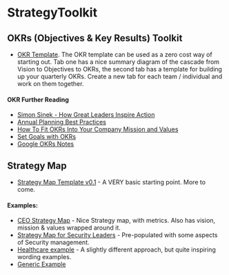 # StrategyToolkit

## OKRs (Objectives & Key Results) Toolkit
- [OKR Template](https://github.com/strategyhacks/StrategyHacks_Toolkit/blob/main/Template_OKR%20Tracker.xlsx). The OKR template can be used as a zero cost way of starting out. Tab one has a nice summary diagram of the cascade from Vision to Objectives to OKRs, the second tab has a template for building up your quarterly OKRs. Create a new tab for each team / individual and work on them together. 


#### OKR Further Reading ####
- [Simon Sinek - How Great Leaders Inspire Action](https://www.ted.com/talks/simon_sinek_how_great_leaders_inspire_action?language=en)
- [Annual Planning Best Practices](https://ally.io/blog/annual-planning-best-practices-how-to-get-it-right-in-2022/)
- [How To Fit OKRs Into Your Company Mission and Values](https://www.15five.com/blog/fit-okrs-company-mission-values/)
- [Set Goals with OKRs](https://rework.withgoogle.com/guides/set-goals-with-okrs/steps/introduction/)
- [Google OKRs Notes](https://medium.com/@ryanpurdy/googles-ork-objectives-and-key-results-framework-notes-%EF%B8%8F-8d549abcdb93)

## Strategy Map ##
- [Strategy Map Template v0.1](https://github.com/strategyhacks/StrategyHacks_Toolkit/blob/main/Template_StrategyMap.pptx) - A VERY basic starting point. More to come. 

#### Examples: ####
- [CEO Strategy Map](https://www.intrafocus.com/2016/09/ceo-strategy-map/) - Nice Strategy map, with metrics. Also has vision, mission & values wrapped around it. 
- [Strategy Map for Security Leaders](https://sujeet.bambawale.com/2016/01/18/a-strategy-map-for-security-leaders/) - Pre-populated with some aspects of Security management.
- [Healthcare example](https://www.24point0.com/wp-content/uploads/2015/04/products-health-diagram-presentations-template_1.jpg) - A slightly different approach, but quite inspiring wording examples.
- [Generic Example](https://www.24point0.com/wp-content/uploads/2015/04/products-shareholder-map-powerpoint-slide_1.jpg)
